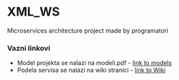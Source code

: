 # XML_WS
Microservices architecture project made by programatori

### Vazni linkovi
- Model projekta se nalazi na modeli.pdf - [link to models](https://github.com/DamjanPantic/XML_WS/blob/master/modeli.pdf)
- Podela servisa se nalazi na wiki stranici - [link to Wiki](https://github.com/DamjanPantic/XML_WS/wiki)
